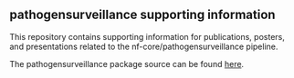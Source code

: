 ## pathogensurveillance supporting information

This repository contains supporting information for publications, posters, and presentations related to the nf-core/pathogensurveillance pipeline.

The pathogensurveillance package source can be found [here](https://github.com/nf-core/pathogensurveillance).

